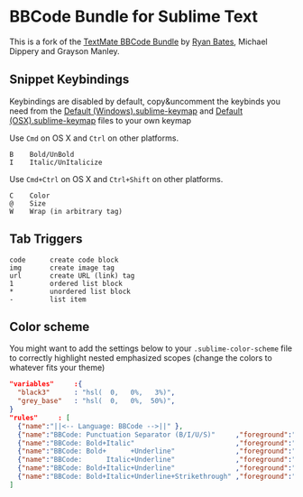 # BBCode Bundle for Sublime Text

This is a fork of the [TextMate BBCode Bundle][1] by [Ryan Bates][2], Michael Dippery and Grayson Manley.

[1]: https://github.com/gmanley/BBCode.tmbundle
[2]: http://www.rybud.com/

## Snippet Keybindings

Keybindings are disabled by default, copy&uncomment the keybinds you need from the [Default (Windows).sublime-keymap](<./Default (Windows).sublime-keymap>) and [Default (OSX).sublime-keymap](<./Default (OSX).sublime-keymap>) files to your own keymap

Use `Cmd` on OS X and `Ctrl` on other platforms.

    B    Bold/UnBold
    I    Italic/UnItalicize

Use `Cmd+Ctrl` on OS X and `Ctrl+Shift` on other platforms.

    C    Color
    @    Size
    W    Wrap (in arbitrary tag)

## Tab Triggers

    code      create code block
    img       create image tag
    url       create URL (link) tag
    1         ordered list block
    *         unordered list block
    -         list item

## Color scheme

You might want to add the settings below to your `.sublime-color-scheme` file to correctly highlight nested emphasized scopes (change the colors to whatever fits your theme)

```json
"variables"    	:{
  "black3"   	: "hsl(  0,   0%,   3%)",
  "grey_base"	: "hsl(  0,   0%,  50%)",
}
"rules"     : [
  {"name":"||<-- Language: BBCode -->||" },
  {"name":"BBCode: Punctuation Separator (B/I/U/S)"    	,"foreground":"color(var(grey_base) alpha(5))","font_style":"regular"                            	,"scope":"meta.tag.any.bbcode"                                                     	},
  {"name":"BBCode: Bold+Italic"                        	,"foreground":"var(black3)"                   ,"font_style":"italic bold"                        	,"scope":"markup.bold && markup.italic"                                            	},
  {"name":"BBCode: Bold+      +Underline"              	,"foreground":"var(black3)"                   ,"font_style":"       bold underline"              	,"scope":"markup.bold &&                  markup.underline"                        	},
  {"name":"BBCode:      Italic+Underline"              	,"foreground":"var(black3)"                   ,"font_style":"italic      underline"              	,"scope":"               markup.italic && markup.underline"                        	},
  {"name":"BBCode: Bold+Italic+Underline"              	,"foreground":"var(black3)"                   ,"font_style":"italic bold underline"              	,"scope":"markup.bold && markup.italic && markup.underline"                        	},
  {"name":"BBCode: Bold+Italic+Underline+Strikethrough"	,"foreground":"var(black3)"                   ,"font_style":"italic bold underline strikethrough"	,"scope":"markup.bold && markup.italic && markup.underline && markup.strikethrough"	},
]
```
